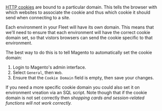 [HTTP cookies](http://en.wikipedia.org/wiki/HTTP_cookie) are bound to a
particular domain. This tells the browser with which websites to associate
the cookie and thus which cookie it should send when connecting to a site.

Each environment in your Fleet will have its own domain. This means that we'll
need to ensure that each environment will have the correct cookie domain set, so
that vistors browsers can send the cookie specific to that environment.

The best way to do this is to tell Magento to automatically set the cookie
domain:

 1. Login to Magento's admin interface.
 1. Select `General`, then `Web`.
 1. Ensure that the `Cookie Domain` field is empty, then save your changes.

If you need a more specific cookie domain you could also set it on environment
vreation via an SQL script. Note though that if the cookie domain is not set
correctly then *shopping cards and session-related functions will not work
correctly.*

